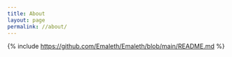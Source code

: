 ```yaml
---
title: About
layout: page
permalink: //about/
---
```

{% include https://github.com/Emaleth/Emaleth/blob/main/README.md %}
